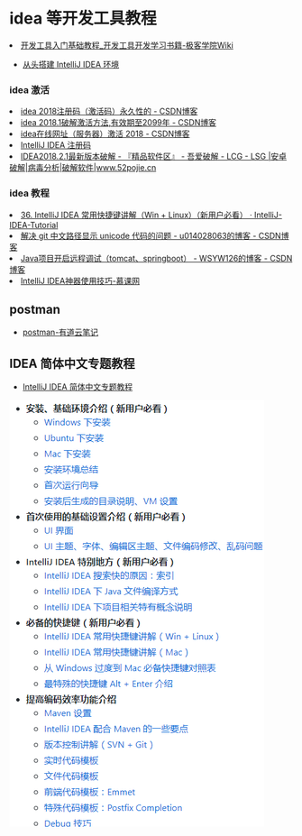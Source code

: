 # idea 等开发工具教程
<li> <A HREF="http://wiki.jikexueyuan.com/list/tool/">开发工具入门基础教程_开发工具开发学习书籍-极客学院Wiki</A></li>

* [从头搭建 IntelliJ IDEA 环境](https://www.toutiao.com/a6689767946207625741/?tt_from=mobile_qq&utm_campaign=client_share&timestamp=1557834136&app=news_article&utm_source=mobile_qq&utm_medium=toutiao_android&req_id=20190514194216010022056046397D56E&group_id=6689767946207625741)


<H3> idea 激活</H3>
<li> <A HREF="https://blog.csdn.net/jilky123/article/details/80522125">idea 2018注册码（激活码）永久性的 - CSDN博客</A></li>
<li> <A HREF="https://blog.csdn.net/qq3892997/article/details/80323737">idea 2018.1破解激活方法,有效期至2099年 - CSDN博客</A></li>
<li> <A HREF="https://blog.csdn.net/superKM/article/details/80416267">idea在线网址（服务器）激活 2018 - CSDN博客</A></li>
<li> <A HREF="http://idea.lanyus.com/">IntelliJ IDEA 注册码</A></li>
<li> <A HREF="https://www.52pojie.cn/thread-781394-1-1.html">IDEA2018.2.1最新版本破解 - 『精品软件区』 - 吾爱破解 - LCG - LSG |安卓破解|病毒分析|破解软件|www.52pojie.cn</A></li>

<H3>idea 教程</H3>
<li> <A HREF="https://youmeek.gitbooks.io/intellij-idea-tutorial/content/keymap-introduce.html">36. IntelliJ IDEA 常用快捷键讲解（Win + Linux）（新用户必看） · IntelliJ-IDEA-Tutorial</A></li>
<li> <A HREF="https://blog.csdn.net/u014028063/article/details/82455215">解决 git 中文路径显示 unicode 代码的问题 - u014028063的博客 - CSDN博客</A></li>
<li> <A HREF="https://blog.csdn.net/wsyw126/article/details/74853680">Java项目开启远程调试（tomcat、springboot） - WSYW126的博客 - CSDN博客</A></li>
<li> <A HREF="https://www.imooc.com/learn/924">IntelliJ IDEA神器使用技巧-慕课网</A></li>


## postman 
* [postman-有道云笔记](http://note.youdao.com/noteshare?id=c11c54ed5b2ff7cecd94cddb584d8b4d)


## IDEA 简体中文专题教程
* [IntelliJ IDEA 简体中文专题教程](https://github.com/javastar920905/IntelliJ-IDEA-Tutorial)

![教程目录预览](../../_media/idea.png)
